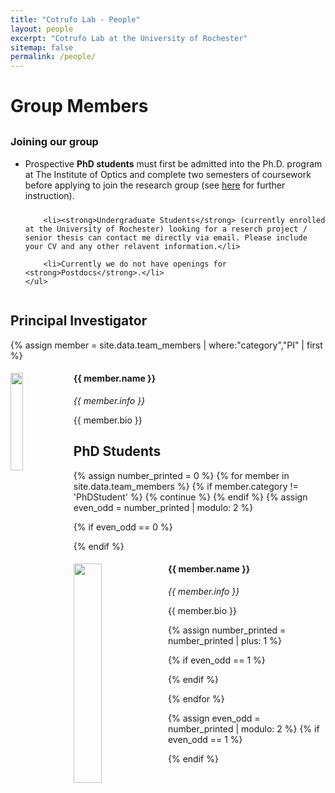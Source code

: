 ```yaml
---
title: "Cotrufo Lab - People"
layout: people
excerpt: "Cotrufo Lab at the University of Rochester"
sitemap: false
permalink: /people/
---
```


<h1>Group Members</h1>

<!-- <div class="card border-primary mb-3" style="max-width: 60rem; margin-top:30px">
  <div class="card-header"><strong>Joining our group</strong></div>
  <div class="card-body">
    <h4 class="card-title">Primary card title</h4>
    <ul style="gap: 10px; display: flex; flex-direction: column;">
        <li>Prospective <strong>PhD students</strong> <p class="text-danger" style="display:inline">must first be admitted into the Ph.D. program</p> at The Institute of Optics and complete two semesters of coursework before applying to join a research group (see <a href="[#](https://www.hajim.rochester.edu/optics/graduate/phd.html/)" class="alert-link">here</a> for further instruction).</li>

        <li><strong>Undergraduate Students</strong> (currently enrolled at the University of Rochester) looking for a reserch project / senior thesis can contact me directly via email. Please include your CV and any other relavent information.</li>

        <li>Currently we do not have openings for <strong>Postdocs</strong>.</li>
    </ul>  
  </div>
</div> -->


<div class="alert alert-dismissible alert-primary" style=" margin-top:30px">
    <h3>Joining our group</h3>
    <ul style="gap: 10px; display: flex; flex-direction: column; ">
        <li>Prospective <strong>PhD students</strong> <p class="text-danger" style="display:inline">must first be admitted into the Ph.D. program</p> at The Institute of Optics and complete two semesters of coursework before applying to join the research group (see <a href="[#](https://www.hajim.rochester.edu/optics/graduate/phd.html/)" class="alert-link">here</a> for further instruction).</li>

        <li><strong>Undergraduate Students</strong> (currently enrolled at the University of Rochester) looking for a reserch project / senior thesis can contact me directly via email. Please include your CV and any other relavent information.</li>

        <li>Currently we do not have openings for <strong>Postdocs</strong>.</li>
    </ul> 
</div>

## Principal Investigator

{% assign member = site.data.team_members | where:"category","PI" | first %} 
<div class="row">
  <div class="col-sm clearfix">
    <p>
    <img src="{{ site.url }}{{ site.baseurl }}/images/people/{{ member.photo }}" class="img-responsive" width="20%" style="float: left" />
    </p>
    <h4>{{ member.name }}</h4>
    <i>{{ member.info }} <!--<br>email: <{{ member.email }}> --></i>
    <p>{{ member.bio }}</p>
  </div>
</div>

## PhD Students
{% assign number_printed = 0 %}
{% for member in site.data.team_members %}
  {% if member.category != 'PhDStudent' %}
      {% continue %}
    {% endif %}
{% assign even_odd = number_printed | modulo: 2 %}

{% if even_odd == 0 %}
<div class="row">
{% endif %}

<div class="col-sm-6 clearfix">
  <p>
  <img src="{{ site.url }}{{ site.baseurl }}/images/people/{{ member.photo }}" class="img-responsive" width="30%" style="float: left" />
  </p>
  <h4>{{ member.name }}</h4>
  <i>{{ member.info }} <!--<br>email: <{{ member.email }}> --></i>
  <p>{{ member.bio }}</p>

  <!-- <ul style="overflow: hidden">

  {% if member.number_educ == 1 %}
  <li> {{ member.education1 }} </li>
  {% endif %}

  {% if member.number_educ == 2 %}
  <li> {{ member.education1 | markdownify}} </li>
  <li> {{ member.education2 | markdownify}} </li>
  {% endif %}

  {% if member.number_educ == 3 %}
  <li> {{ member.education1 }} </li>
  <li> {{ member.education2 }} </li>
  <li> {{ member.education3 }} </li>
  {% endif %}

  {% if member.number_educ == 4 %}
  <li> {{ member.education1 }} </li>
  <li> {{ member.education2 }} </li>
  <li> {{ member.education3 }} </li>
  <li> {{ member.education4 }} </li>
  {% endif %}

  {% if member.number_educ == 5 %}
  <li> {{ member.education1 }} </li>
  <li> {{ member.education2 }} </li>
  <li> {{ member.education3 }} </li>
  <li> {{ member.education4 }} </li>
  <li> {{ member.education5 }} </li>
  {% endif %}

  </ul> -->
</div>

{% assign number_printed = number_printed | plus: 1 %}

{% if even_odd == 1 %}
</div>
{% endif %}

{% endfor %}

{% assign even_odd = number_printed | modulo: 2 %}
{% if even_odd == 1 %}
</div>
{% endif %}
